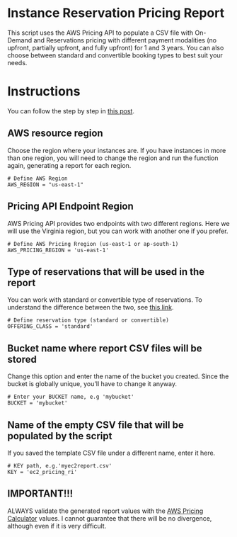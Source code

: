 # Instance Reservation Pricing Report

This script uses the AWS Pricing API to populate a CSV file with On-Demand and Reservations pricing with different payment modalities (no upfront, partially upfront, and fully upfront) for 1 and 3 years. You can also choose between standard and convertible booking types to best suit your needs.

# Instructions

You can follow the step by step in [this post](https://dev.to/isaque21/gerando-relatorio-de-precos-de-reservas-de-instancias-via-lambda-4mjn).

## AWS resource region

Choose the region where your instances are. If you have instances in more than one region, you will need to change the region and run the function again, generating a report for each region.

```
# Define AWS Region
AWS_REGION = "us-east-1"

```

## Pricing API Endpoint Region

AWS Pricing API provides two endpoints with two different regions. Here we will use the Virginia region, but you can work with another one if you prefer.

```
# Define AWS Pricing Rregion (us-east-1 or ap-south-1)
AWS_PRICING_REGION = 'us-east-1'
```

## Type of reservations that will be used in the report

You can work with standard or convertible type of reservations. To understand the difference between the two, see [this link](https://aws.amazon.com/pt/ec2/pricing/reserved-instances/).

```
# Define reservation type (standard or convertible)
OFFERING_CLASS = 'standard'
```

## Bucket name where report CSV files will be stored

Change this option and enter the name of the bucket you created. Since the bucket is globally unique, you'll have to change it anyway.

```
# Enter your BUCKET name, e.g 'mybucket'
BUCKET = 'mybucket'
```

## Name of the empty CSV file that will be populated by the script

If you saved the template CSV file under a different name, enter it here.

```
# KEY path, e.g.'myec2report.csv'
KEY = 'ec2_pricing_ri'
```

## IMPORTANT!!!

ALWAYS validate the generated report values with the [AWS Pricing Calculator](https://calculator.aws/#/) values. I cannot guarantee that there will be no divergence, although even if it is very difficult.